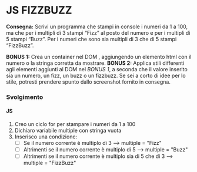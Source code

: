 # JS FIZZBUZZ

**Consegna:**
 Scrivi un programma che stampi in console i numeri da 1 a 100,
 ma che per i multipli di 3 stampi “Fizz” al posto del numero e per i multipli di 5 stampi “Buzz”.
 Per i numeri che sono sia multipli di 3 che di 5 stampi “FizzBuzz”.

 **BONUS 1:**
 Crea un container nel DOM , aggiungendo un elemento html con il numero o la stringa corretta da mostrare.
 **BONUS 2:**
 Applica stili differenti agli elementi aggiunti al DOM nel *BONUS 1*, a seconda che il valore inserito sia un numero, un fizz, un buzz o un fizzbuzz.
 Se sei a corto di idee per lo stile, potresti prendere spunto dallo screenshot fornito in consegna.

### Svolgimento

#### JS
1. Creo un ciclo for per stampare i numeri da 1 a 100
2. Dichiaro variabile multiple con stringa vuota
3. Inserisco una condizione:
    - [ ] Se il numero corrente è multiplo di 3 --> multiple = "Fizz"
    - [ ] Altrimenti se il numero corrente è multiplo di 5 --> multiple = "Buzz"
    - [ ] Altrimenti se il numero corrente è multiplo sia di 5 che di 3 --> multiple = "FizzBuzz"